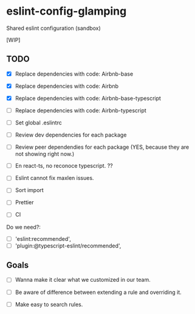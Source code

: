 # eslint-config-glamping
Shared eslint configuration (sandbox)

[WIP]

## TODO
- [x] Replace dependencies with code: Airbnb-base
- [x] Replace dependencies with code: Airbnb
- [x] Replace dependencies with code: Airbnb-base-typescript
- [ ] Replace dependencies with code: Airbnb-typescript


- [ ] Set global .eslintrc
- [ ] Review dev dependencies for each package
- [ ] Review peer dependendies for each package (YES, because they are not showing right now.)


- [ ] En react-ts, no reconoce typescript. ??
- [ ] Eslint cannot fix maxlen issues. 

- [ ] Sort import
- [ ] Prettier
- [ ] CI

Do we need?: 
- [ ] 'eslint:recommended',
- [ ] 'plugin:@typescript-eslint/recommended',

## Goals
- [ ] Wanna make it clear what we customized in our team. 
- [ ] Be aware of difference between extending a rule and overriding it.
- [ ] Make easy to search rules.

